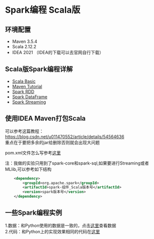 # Spark编程 Scala版

## 环境配置
- Maven 3.5.4
- Scala 2.12.2
- IDEA 2021 （IDEA的下载可以去官网自行下载）

## Scala版Spark编程详解
- [Scala Basic](./ScalaBasic.md)
- [Maven Tutorial](./Maven_Tutorial/Maven.md)
- [Spark RDD](./RDD.md)
- [Spark DataFrame](./DataFrame.md)
- [Spark Streaming](./Streaming.md)


## 使用IDEA Maven打包Scala
可以参考这篇教程：https://blog.csdn.net/u011470552/article/details/54564636  
重点在于要把多余的jar给删除否则就会出现大问题

pom.xml文件怎么写参考[这里](./pom.xml)

注：我做的实验只用到了spark-core和spark-sql,如果要进行Streaming或者MLlib,可以参考如下结构
```xml
    <dependency>
        <groupId>org.apache.spark</groupId>
        <artifactId>spark-组件_Scala版本号</artifactId>
        <version>spark版本号</version>
    </dependency>
```


## 一些Spark编程实例
1.数据：和Python使用的数据是一致的，点击[这里](../../data)查看数据  
2.代码：和Python上的实现效果相同的代码在[这里](./ScalaProject)

